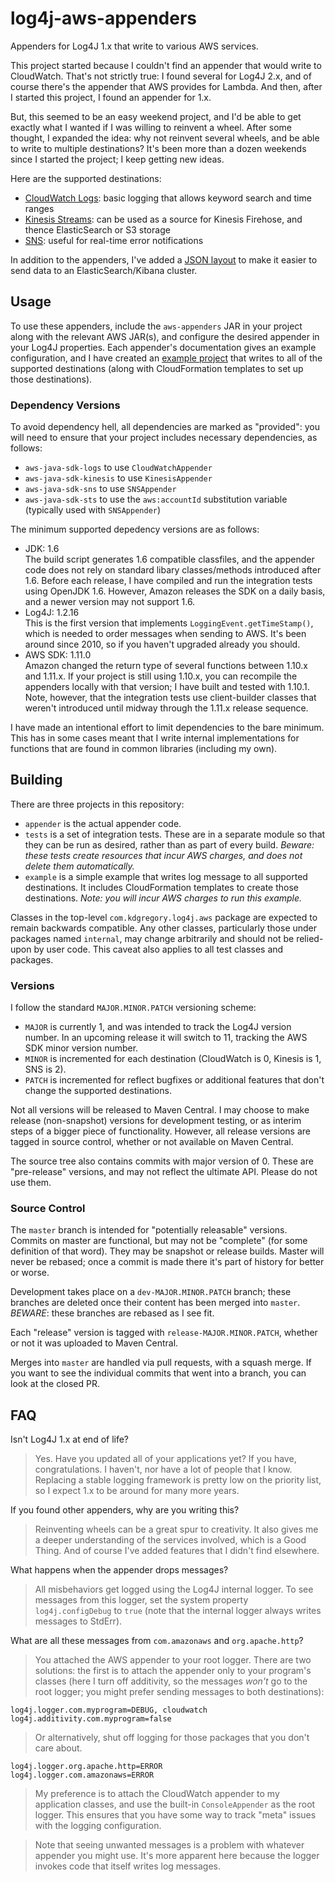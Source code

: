 # log4j-aws-appenders

Appenders for Log4J 1.x that write to various AWS services.

This project started because I couldn't find an appender that would write to CloudWatch.
That's not strictly true: I found several for Log4J 2.x, and of course there's the
appender that AWS provides for Lambda. And then, after I started this project, I found
an appender for 1.x.

But, this seemed to be an easy weekend project, and I'd be able to get exactly what I
wanted if I was willing to reinvent a wheel. After some thought, I expanded the idea:
why not reinvent several wheels, and be able to write to multiple destinations? It's
been more than a dozen weekends since I started the project; I keep getting new ideas.

Here are the supported destinations:

* [CloudWatch Logs](docs/cloudwatch.md): basic logging that allows keyword search and time ranges
* [Kinesis Streams](docs/kinesis.md): can be used as a source for Kinesis Firehose, and thence ElasticSearch or S3 storage
* [SNS](docs/sns.md): useful for real-time error notifications

In addition to the appenders, I've added a [JSON layout](docs/jsonlayout.md) to make
it easier to send data to an ElasticSearch/Kibana cluster.


## Usage

To use these appenders, include the `aws-appenders` JAR in your project along with the
relevant AWS JAR(s), and configure the desired appender in your Log4J properties. Each
appender's documentation gives an example configuration, and I have created an [example
project](example) that writes to all of the supported destinations (along with
CloudFormation templates to set up those destinations).


### Dependency Versions

To avoid dependency hell, all dependencies are marked as "provided": you will need
to ensure that your project includes necessary dependencies, as follows:

* `aws-java-sdk-logs` to use `CloudWatchAppender`
* `aws-java-sdk-kinesis` to use `KinesisAppender`
* `aws-java-sdk-sns` to use `SNSAppender`
* `aws-java-sdk-sts` to use the `aws:accountId` substitution variable (typically used with `SNSAppender`)

The minimum supported depedency versions are as follows:

* JDK: 1.6  
  The build script generates 1.6 compatible classfiles, and the appender code
  does not rely on standard libary classes/methods introduced after 1.6. Before
  each release, I have compiled and run the integration tests using OpenJDK 1.6.
  However, Amazon releases the SDK on a daily basis, and a newer version may not
  support 1.6.
* Log4J: 1.2.16  
  This is the first version that implements `LoggingEvent.getTimeStamp()`, which
  is needed to order messages when sending to AWS. It's been around since 2010,
  so if you haven't upgraded already you should.
* AWS SDK: 1.11.0  
  Amazon changed the return type of several functions between 1.10.x and 1.11.x.
  If your project is still using 1.10.x, you can recompile the appenders locally
  with that version; I have built and tested with 1.10.1. Note, however, that the
  integration tests use client-builder classes that weren't introduced until midway
  through the 1.11.x release sequence.

I have made an intentional effort to limit dependencies to the bare minimum. This
has in some cases meant that I write internal implementations for functions that
are found in common libraries (including my own).


## Building

There are three projects in this repository:

* `appender` is the actual appender code.
* `tests` is a set of integration tests. These are in a separate module so that they
  can be run as desired, rather than as part of every build. *Beware: these tests
  create resources that incur AWS charges, and does not delete them automatically.*
* `example` is a simple example that writes log message to all supported destinations.
  It includes CloudFormation templates to create those destinations. *Note: you will
  incur AWS charges to run this example.*

Classes in the top-level `com.kdgregory.log4j.aws` package are expected to remain backwards
compatible. Any other classes, particularly those under packages named `internal`, may
change arbitrarily and should not be relied-upon by user code. This caveat also applies
to all test classes and packages.


### Versions

I follow the standard `MAJOR.MINOR.PATCH` versioning scheme:

* `MAJOR` is currently 1, and was intended to track the Log4J version number. In an upcoming
  release it will switch to 11, tracking the AWS SDK minor version number.
* `MINOR` is incremented for each destination (CloudWatch is 0, Kinesis is 1, SNS is 2).
* `PATCH` is incremented for reflect bugfixes or additional features that don't change the
  supported destinations.
  
Not all versions will be released to Maven Central. I may choose to make release (non-snapshot)
versions for development testing, or as interim steps of a bigger piece of functionality. However,
all release versions are tagged in source control, whether or not available on Maven Central.

The source tree also contains commits with major version of 0. These are "pre-release" versions,
and may not reflect the ultimate API. Please do not use them.


### Source Control

The `master` branch is intended for "potentially releasable" versions. Commits on master
are functional, but may not be "complete" (for some definition of that word). They may be
snapshot or release builds. Master will never be rebased; once a commit is made there it's
part of history for better or worse.

Development takes place on a `dev-MAJOR.MINOR.PATCH` branch; these branches are deleted
once their content has been merged into `master`. *BEWARE*: these branches are rebased
as I see fit.

Each "release" version is tagged with `release-MAJOR.MINOR.PATCH`, whether or not it was
uploaded to Maven Central.

Merges into `master` are handled via pull requests, with a squash merge. If you want to see
the individual commits that went into a branch, you can look at the closed PR.


## FAQ

Isn't Log4J 1.x at end of life?

> Yes. Have you updated all of your applications yet? If you have, congratulations.
  I haven't, nor have a lot of people that I know. Replacing a stable logging
  framework is pretty low on the priority list, so I expect 1.x to be around for
  many more years.

If you found other appenders, why are you writing this?

> Reinventing wheels can be a great spur to creativity. It also gives me a deeper
  understanding of the services involved, which is a Good Thing. And of course I've
  added features that I didn't find elsewhere.

What happens when the appender drops messages?

> All misbehaviors get logged using the Log4J internal logger. To see messages from
  this logger, set the system property `log4j.configDebug` to `true` (note that the
  internal logger always writes messages to StdErr).

What are all these messages from `com.amazonaws` and `org.apache.http`?

> You attached the AWS appender to your root logger. There are two solutions: the first
  is to attach the appender only to your program's classes (here I turn off additivity,
  so the messages _won't_ go to the root logger; you might prefer sending messages to
  both destinations):

    log4j.logger.com.myprogram=DEBUG, cloudwatch
    log4j.additivity.com.myprogram=false

> Or alternatively, shut off logging for those packages that you don't care about.

    log4j.logger.org.apache.http=ERROR
    log4j.logger.com.amazonaws=ERROR

> My preference is to attach the CloudWatch appender to my application classes, and use
  the built-in `ConsoleAppender` as the root logger. This ensures that you have some
  way to track "meta" issues with the logging configuration.

> Note that seeing unwanted messages is a problem with whatever appender you might use.
  It's more apparent here because the logger invokes code that itself writes log messages.
